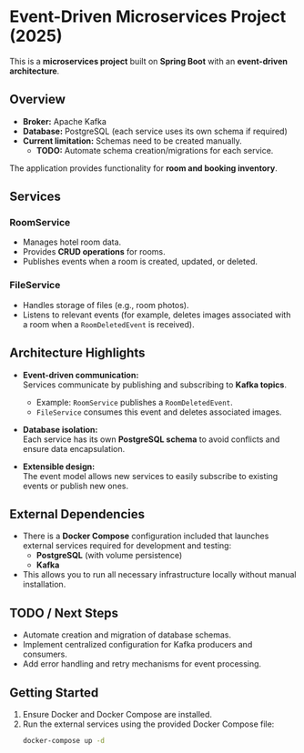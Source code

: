 # Event-Driven Microservices Project (2025)

This is a **microservices project** built on **Spring Boot** with an **event-driven architecture**.

## Overview

- **Broker:** Apache Kafka
- **Database:** PostgreSQL (each service uses its own schema if required)
- **Current limitation:** Schemas need to be created manually.
    - **TODO:** Automate schema creation/migrations for each service.

The application provides functionality for **room and booking inventory**.

## Services

### RoomService
- Manages hotel room data.
- Provides **CRUD operations** for rooms.
- Publishes events when a room is created, updated, or deleted.

### FileService
- Handles storage of files (e.g., room photos).
- Listens to relevant events (for example, deletes images associated with a room when a `RoomDeletedEvent` is received).

## Architecture Highlights

- **Event-driven communication:**  
  Services communicate by publishing and subscribing to **Kafka topics**.
    - Example: `RoomService` publishes a `RoomDeletedEvent`.
    - `FileService` consumes this event and deletes associated images.

- **Database isolation:**  
  Each service has its own **PostgreSQL schema** to avoid conflicts and ensure data encapsulation.

- **Extensible design:**  
  The event model allows new services to easily subscribe to existing events or publish new ones.

## External Dependencies

- There is a **Docker Compose** configuration included that launches external services required for development and testing:
    - **PostgreSQL** (with volume persistence)
    - **Kafka** 
- This allows you to run all necessary infrastructure locally without manual installation.

## TODO / Next Steps

- Automate creation and migration of database schemas.
- Implement centralized configuration for Kafka producers and consumers.
- Add error handling and retry mechanisms for event processing.

## Getting Started

1. Ensure Docker and Docker Compose are installed.
2. Run the external services using the provided Docker Compose file:
   ```bash
   docker-compose up -d
 